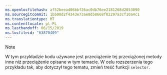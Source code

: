 ```yaml
---
ms.openlocfilehash: af52beead06bbf26ac0db76ee2181268d2053090
ms.sourcegitcommit: 1bb00d2f4343e73ae8d58668f02297a3cf10a4c1
ms.translationtype: MT
ms.contentlocale: pl-PL
ms.lasthandoff: 06/15/2019
ms.locfileid: "63870409"
---
```

> [!NOTE]
>  W tym przykładzie kodu używane jest przeciążenie tej przeciążonej metody inne niż przeciążenie opisane w tym temacie. W celu rozszerzenia tego przykładu tak, aby dotyczył tego tematu, zmień treść funkcji `selector`.